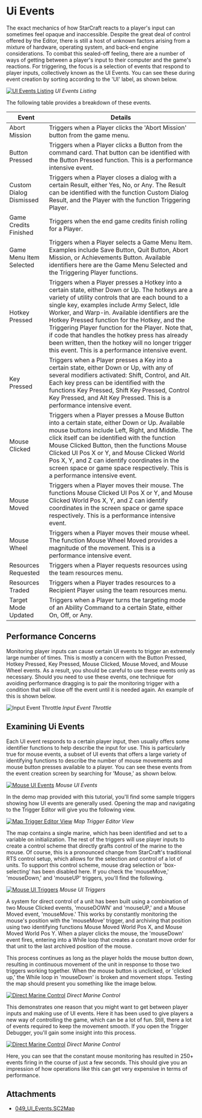 # Ui Events

The exact mechanics of how StarCraft reacts to a player's input can sometimes feel opaque and inaccessible. Despite the great deal of control offered by the Editor, there is still a host of unknown factors arising from a mixture of hardware, operating system, and back-end engine considerations. To combat this sealed-off feeling, there are a number of ways of getting between a player's input to their computer and the game's reactions. For triggering, the focus is a selection of events that respond to player inputs, collectively known as the UI Events. You can see these during event creation by sorting according to the 'UI' label, as shown below.

[![UI Events Listing](./resources/049_UI_Events1.png)](./resources/049_UI_Events1.png)
*UI Events Listing*

The following table provides a breakdown of these events.

| Event                   | Details                                                                                                                                                                                                                                                                                                                                                                                                                                                                                                                   |
| ----------------------- | ------------------------------------------------------------------------------------------------------------------------------------------------------------------------------------------------------------------------------------------------------------------------------------------------------------------------------------------------------------------------------------------------------------------------------------------------------------------------------------------------------------------------- |
| Abort Mission           | Triggers when a Player clicks the 'Abort Mission' button from the game menu.                                                                                                                                                                                                                                                                                                                                                                                                                                              |
| Button Pressed          | Triggers when a Player clicks a Button from the command card. That button can be identified with the Button Pressed function. This is a performance intensive event.                                                                                                                                                                                                                                                                                                                                                      |
| Custom Dialog Dismissed | Triggers when a Player closes a dialog with a certain Result, either Yes, No, or Any. The Result can be identified with the function Custom Dialog Result, and the Player with the function Triggering Player.                                                                                                                                                                                                                                                                                                            |
| Game Credits Finished   | Triggers when the end game credits finish rolling for a Player.                                                                                                                                                                                                                                                                                                                                                                                                                                                           |
| Game Menu Item Selected | Triggers when a Player selects a Game Menu Item. Examples include Save Button, Quit Button, Abort Mission, or Achievements Button. Available identifiers here are the Game Menu Selected and the Triggering Player functions.                                                                                                                                                                                                                                                                                             |
| Hotkey Pressed          | Triggers when a Player presses a Hotkey into a certain state, either Down or Up. The hotkeys are a variety of utility controls that are each bound to a single key, examples include Army Select, Idle Worker, and Warp-in. Available identifiers are the Hotkey Pressed function for the Hotkey, and the Triggering Player function for the Player. Note that, if code that handles the hotkey press has already been written, then the hotkey will no longer trigger this event. This is a performance intensive event. |
| Key Pressed             | Triggers when a Player presses a Key into a certain state, either Down or Up, with any of several modifiers activated: Shift, Control, and Alt. Each key press can be identified with the functions Key Pressed, Shift Key Pressed, Control Key Pressed, and Alt Key Pressed. This is a performance intensive event.                                                                                                                                                                                                      |
| Mouse Clicked           | Triggers when a Player presses a Mouse Button into a certain state, either Down or Up. Available mouse buttons include Left, Right, and Middle. The click itself can be identified with the function Mouse Clicked Button, then the functions Mouse Clicked UI Pos X or Y, and Mouse Clicked World Pos X, Y, and Z can identify coordinates in the screen space or game space respectively. This is a performance intensive event.                                                                                        |
| Mouse Moved             | Triggers when a Player moves their mouse. The functions Mouse Clicked UI Pos X or Y, and Mouse Clicked World Pos X, Y, and Z can identify coordinates in the screen space or game space respectively. This is a performance intensive event.                                                                                                                                                                                                                                                                              |
| Mouse Wheel             | Triggers when a Player moves their mouse wheel. The function Mouse Wheel Moved provides a magnitude of the movement. This is a performance intensive event.                                                                                                                                                                                                                                                                                                                                                               |
| Resources Requested     | Triggers when a Player requests resources using the team resources menu.                                                                                                                                                                                                                                                                                                                                                                                                                                                  |
| Resources Traded        | Triggers when a Player trades resources to a Recipient Player using the team resources menu.                                                                                                                                                                                                                                                                                                                                                                                                                              |
| Target Mode Updated     | Triggers when a Player turns the targeting mode of an Ability Command to a certain State, either On, Off, or Any.                                                                                                                                                                                                                                                                                                                                                                                                         |

## Performance Concerns

Monitoring player inputs can cause certain UI events to trigger an extremely large number of times. This is mostly a concern with the Button Pressed, Hotkey Pressed, Key Pressed, Mouse Clicked, Mouse Moved, and Mouse Wheel events. As a result, you should be careful to use these events only as necessary. Should you need to use these events, one technique for avoiding performance dragging is to pair the monitoring trigger with a condition that will close off the event until it is needed again. An example of this is shown below.

![Input Event Throttle](./resources/049_UI_Events2.png)
*Input Event Throttle*

## Examining Ui Events

Each UI event responds to a certain player input, then usually offers some identifier functions to help describe the input for use. This is particularly true for mouse events, a subset of UI events that offers a large variety of identifying functions to describe the number of mouse movements and mouse button presses available to a player. You can see these events from the event creation screen by searching for 'Mouse,' as shown below.

[![Mouse UI Events](./resources/049_UI_Events3.png)](./resources/049_UI_Events3.png)
*Mouse UI Events*

In the demo map provided with this tutorial, you'll find some sample triggers showing how UI events are generally used. Opening the map and navigating to the Trigger Editor will give you the following view.

[![Map Trigger Editor View](./resources/049_UI_Events4.png)](./resources/049_UI_Events4.png)
*Map Trigger Editor View*

The map contains a single marine, which has been identified and set to a variable on initialization. The rest of the triggers will use player inputs to create a control scheme that directly grafts control of the marine to the mouse. Of course, this is a pronounced change from StarCraft's traditional RTS control setup, which allows for the selection and control of a lot of units. To support this control scheme, mouse drag selection or 'box-selecting' has been disabled here. If you check the 'mouseMove,' 'mouseDown,' and 'mouseUP' triggers, you'll find the following.

[![Mouse UI Triggers](./resources/049_UI_Events5.png)](./resources/049_UI_Events5.png)
*Mouse UI Triggers*

A system for direct control of a unit has been built using a combination of two Mouse Clicked events, 'mouseDOWN' and 'mouseUP,' and a Mouse Moved event, 'mouseMove.' This works by constantly monitoring the mouse's position with the 'mouseMove' trigger, and archiving that position using two identifying functions Mouse Moved World Pos X, and Mouse Moved World Pos Y. When a player clicks the mouse, the 'mouseDown' event fires, entering into a While loop that creates a constant move order for that unit to the last archived position of the mouse.

This process continues as long as the player holds the mouse button down, resulting in continuous movement of the unit in response to those two triggers working together. When the mouse button is unclicked, or 'clicked up,' the While loop in 'mouseDown' is broken and movement stops. Testing the map should present you something like the image below.

[![Direct Marine Control](./resources/049_UI_Events6.png)](./resources/049_UI_Events6.png)
*Direct Marine Control*

This demonstrates one reason that you might want to get between player inputs and making use of UI events. Here it has been used to give players a new way of controlling the game, which can be a lot of fun. Still, there a lot of events required to keep the movement smooth. If you open the Trigger Debugger, you'll gain some insight into this process.

[![Direct Marine Control](./resources/049_UI_Events7.png)](./resources/049_UI_Events7.png)
*Direct Marine Control*

Here, you can see that the constant mouse monitoring has resulted in 250+ events firing in the course of just a few seconds. This should give you an impression of how operations like this can get very expensive in terms of performance.

## Attachments

 * [049_UI_Events.SC2Map](./maps/049_UI_Events.SC2Map)
